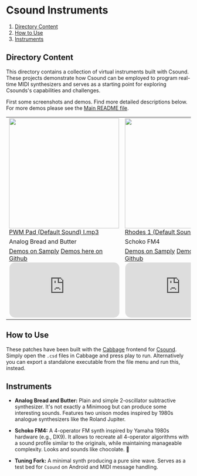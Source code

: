 Csound Instruments
==================

1. [Directory Content](#directory-content)
1. [How to Use](#how-to-use)
1. [Instruments](#instruments)

Directory Content
-----------------

This directory contains a collection of virtual instruments built with Csound.
These projects demonstrate how Csound can be employed to program real-time
MIDI synthesizers and serves as a starting point for exploring Csounds's
capabilities and challenges.

First some screenshots and demos. Find more detailed descriptions below.
For more demos please see the [Main README file](../README.md).

<table>
    <tr>
        <td>
            <a href="Analog%20Bread%20and%20Butter/Screenshots/PWM%20Pad%20(Default%20Sound).png?raw=true">
                <img src="Analog%20Bread%20and%20Butter/Screenshots/PWM%20Pad%20(Default%20Sound).png?raw=true" width="300">
            </a>
            <a href="Analog%20Bread%20and%20Butter/Demos/PWM%20Pad%20(Default%20Sound)%20I.mp3?raw=true">PWM Pad (Default Sound) I.mp3</a>
        </td>
        <td>
            <a href="Schoko%20FM4/Screenshots/Rhodes%201%20(Default%20Sound).png?raw=true">
                <img src="Schoko%20FM4/Screenshots/Rhodes%201%20(Default%20Sound).png?raw=true" width="300">
            </a>
            <a href="Csound/Schoko%20FM4/Demos/Rhodes%201%20(Default%20Sound).mp3?raw=true">Rhodes 1 (Default Sound).mp3</a>
        </td>
        <td>
            <a href="Tuning%20Fork/Screenshots/Tuning%20Fork.png?raw=true">
                <img src="Tuning%20Fork/Screenshots/Tuning%20Fork.png?raw=true" width="300">
            </a>
            <a href="Tuning%20Fork/Demos/Tuning%20Fork.mp3?raw=true">Tuning Fork.mp3</a>
        </td>
    </tr>
    <tr>
        <td>Analog Bread and Butter</td>
        <td>Schoko FM4</td>
        <td>Tuning Fork</td>
    </tr>
    <tr>
        <td>
            <a href="https://samply.app/p/jM1I6JruowcWRwDIbZ3r" target="_blank">Demos on Samply</a>
            <a href="Analog%20Bread%20and%20Butter/Demos/">Demos here on Github</a>
            <iframe src="https://samply.app/embed/jM1I6JruowcWRwDIbZ3r" frameborder="0" allowtransparency="true" style="width: 100%; border-radius: 16px; border: 1px solid rgba(255, 255, 255, 0.12)"></iframe>
        </td>
        <td>
            <a href="https://samply.app/p/KCnei0x2nOEXpUBnqafz" target="_blank">Demos on Samply</a>
            <a href="Schoko%20FM4/Demos/">Demos here on Github</a>
            <iframe src="https://samply.app/embed/KCnei0x2nOEXpUBnqafz" frameborder="0" allowtransparency="true" style="width: 100%; border-radius: 16px; border: 1px solid rgba(255, 255, 255, 0.12)"></iframe>
        </td>
        <td>
            <a href="Tuning%20Fork/Demos/">Demos here on Github</a>
        </td>
    </tr>
</table>

How to Use
----------

These patches have been built with the [Cabbage](https://cabbageaudio.com/)
frontend for [Csound](https://csound.com/). Simply open the `.csd` files in
Cabbage and press play to run. Alternatively you can export a standalone
executable from the file menu and run this, instead.

Instruments
-----------

* __Analog Bread and Butter:__ Plain and simple 2-oscillator subtractive synthesizer.
  It's not exactly a Minimoog but can produce some interesting sounds. Features two
  unison modes inspired by 1980s analogue synthesizers like the Roland Jupiter.

- **Schoko FM4:** A 4-operator FM synth inspired by Yamaha 1980s hardware (e.g., DX9).
  It allows to recreate all 4-operator algorithms with a sound profile similar to
  the originals, while maintaining manageable complexity. Looks and sounds like
  chocolate. 🍫

* __Tuning Fork:__ A minimal synth producing a pure sine wave. Serves as a test bed
  for `Csound` on Android and MIDI message handling.
